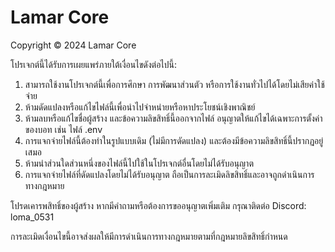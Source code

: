 # Lamar Core
Copyright © 2024 Lamar Core

โปรเจกต์นี้ได้รับการเผยแพร่ภายใต้เงื่อนไขดังต่อไปนี้:
1. สามารถใช้งานโปรเจกต์นี้เพื่อการศึกษา การพัฒนาส่วนตัว หรือการใช้งานทั่วไปได้โดยไม่เสียค่าใช้จ่าย
2. ห้ามดัดแปลงหรือแก้ไขไฟล์นี้เพื่อนำไปจำหน่ายหรือหาประโยชน์เชิงพาณิชย์
3. ห้ามลบหรือแก้ไขชื่อผู้สร้าง และข้อความลิขสิทธิ์นี้ออกจากไฟล์ อนุญาตให้แก้ไขได้เฉพาะการตั้งค่าของบอท เช่น ไฟล์ .env
4. การแจกจ่ายไฟล์นี้ต้องทำในรูปแบบเดิม (ไม่มีการดัดแปลง) และต้องมีข้อความลิขสิทธิ์นี้ปรากฏอยู่เสมอ
5. ห้ามนำส่วนใดส่วนหนึ่งของไฟล์นี้ไปใช้ในโปรเจกต์อื่นโดยไม่ได้รับอนุญาต
6. การแจกจ่ายไฟล์ที่ดัดแปลงโดยไม่ได้รับอนุญาต ถือเป็นการละเมิดลิขสิทธิ์และอาจถูกดำเนินการทางกฎหมาย

โปรดเคารพสิทธิ์ของผู้สร้าง หากมีคำถามหรือต้องการขออนุญาตเพิ่มเติม กรุณาติดต่อ Discord: loma_0531

การละเมิดเงื่อนไขนี้อาจส่งผลให้มีการดำเนินการทางกฎหมายตามที่กฎหมายลิขสิทธิ์กำหนด
